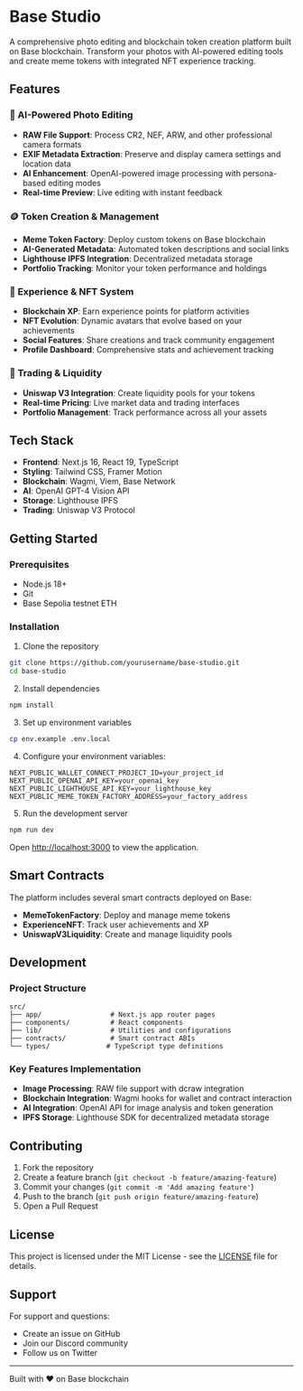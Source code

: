 # Base Studio

A comprehensive photo editing and blockchain token creation platform built on Base blockchain. Transform your photos with AI-powered editing tools and create meme tokens with integrated NFT experience tracking.

## Features

### 🎨 AI-Powered Photo Editing
- **RAW File Support**: Process CR2, NEF, ARW, and other professional camera formats
- **EXIF Metadata Extraction**: Preserve and display camera settings and location data
- **AI Enhancement**: OpenAI-powered image processing with persona-based editing modes
- **Real-time Preview**: Live editing with instant feedback

### 🪙 Token Creation & Management
- **Meme Token Factory**: Deploy custom tokens on Base blockchain
- **AI-Generated Metadata**: Automated token descriptions and social links
- **Lighthouse IPFS Integration**: Decentralized metadata storage
- **Portfolio Tracking**: Monitor your token performance and holdings

### 🎯 Experience & NFT System
- **Blockchain XP**: Earn experience points for platform activities
- **NFT Evolution**: Dynamic avatars that evolve based on your achievements
- **Social Features**: Share creations and track community engagement
- **Profile Dashboard**: Comprehensive stats and achievement tracking

### 💱 Trading & Liquidity
- **Uniswap V3 Integration**: Create liquidity pools for your tokens
- **Real-time Pricing**: Live market data and trading interfaces
- **Portfolio Management**: Track performance across all your assets

## Tech Stack

- **Frontend**: Next.js 16, React 19, TypeScript
- **Styling**: Tailwind CSS, Framer Motion
- **Blockchain**: Wagmi, Viem, Base Network
- **AI**: OpenAI GPT-4 Vision API
- **Storage**: Lighthouse IPFS
- **Trading**: Uniswap V3 Protocol

## Getting Started

### Prerequisites
- Node.js 18+ 
- Git
- Base Sepolia testnet ETH

### Installation

1. Clone the repository
```bash
git clone https://github.com/yourusername/base-studio.git
cd base-studio
```

2. Install dependencies
```bash
npm install
```

3. Set up environment variables
```bash
cp env.example .env.local
```

4. Configure your environment variables:
```env
NEXT_PUBLIC_WALLET_CONNECT_PROJECT_ID=your_project_id
NEXT_PUBLIC_OPENAI_API_KEY=your_openai_key
NEXT_PUBLIC_LIGHTHOUSE_API_KEY=your_lighthouse_key
NEXT_PUBLIC_MEME_TOKEN_FACTORY_ADDRESS=your_factory_address
```

5. Run the development server
```bash
npm run dev
```

Open [http://localhost:3000](http://localhost:3000) to view the application.

## Smart Contracts

The platform includes several smart contracts deployed on Base:

- **MemeTokenFactory**: Deploy and manage meme tokens
- **ExperienceNFT**: Track user achievements and XP
- **UniswapV3Liquidity**: Create and manage liquidity pools

## Development

### Project Structure
```
src/
├── app/                 # Next.js app router pages
├── components/          # React components
├── lib/                 # Utilities and configurations
├── contracts/           # Smart contract ABIs
└── types/              # TypeScript type definitions
```

### Key Features Implementation
- **Image Processing**: RAW file support with dcraw integration
- **Blockchain Integration**: Wagmi hooks for wallet and contract interaction
- **AI Integration**: OpenAI API for image analysis and token generation
- **IPFS Storage**: Lighthouse SDK for decentralized metadata storage

## Contributing

1. Fork the repository
2. Create a feature branch (`git checkout -b feature/amazing-feature`)
3. Commit your changes (`git commit -m 'Add amazing feature'`)
4. Push to the branch (`git push origin feature/amazing-feature`)
5. Open a Pull Request

## License

This project is licensed under the MIT License - see the [LICENSE](LICENSE) file for details.

## Support

For support and questions:
- Create an issue on GitHub
- Join our Discord community
- Follow us on Twitter

---

Built with ❤️ on Base blockchain